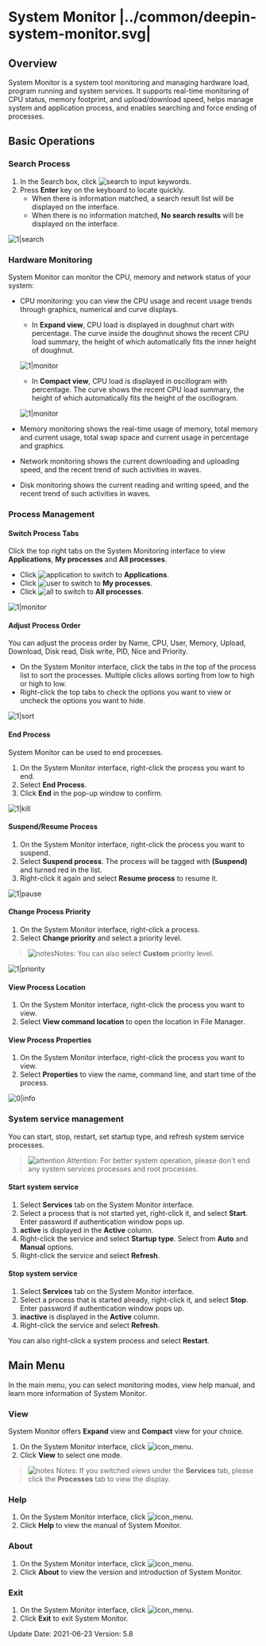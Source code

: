 # System Monitor |../common/deepin-system-monitor.svg|

## Overview

System Monitor is a system tool monitoring and managing hardware load, program running and system services. It supports real-time monitoring of CPU status, memory footprint, and upload/download speed, helps manage system and application process, and enables searching and force ending of processes.

## Basic Operations

### Search Process

1. In the Search box, click ![search](icon/search.svg) to input keywords. 
2. Press **Enter** key on the keyboard to locate quickly. 
   - When there is information matched, a search result list will be displayed on the interface.
   - When there is no information matched, **No search results** will be displayed on the interface.

![1|search](jpg/search.png)

### Hardware Monitoring

System Monitor can monitor the CPU, memory and network status of your system:

- CPU monitoring: you can view the CPU usage and recent usage trends through graphics, numerical and curve displays.

  - In **Expand view**, CPU load is displayed in doughnut chart with percentage. The curve inside the doughnut shows the recent CPU load summary, the height of which automatically fits the inner height of doughnut. 

  ![1|monitor](jpg/expand.png)

  - In **Compact view**, CPU load is displayed in oscillogram with percentage. The curve shows the recent CPU load summary, the height of which automatically fits the height of the oscillogram. 

  ![1|monitor](jpg/compact.png)

- Memory monitoring shows the real-time usage of memory, total memory and current usage, total swap space and current usage in percentage and graphics.

- Network monitoring shows the current downloading and uploading speed, and the recent trend of such activities in waves.

- Disk monitoring shows the current reading and writing speed, and the recent trend of such activities in waves.

### Process Management

#### Switch Process Tabs

Click the top right tabs on the System Monitoring interface to view **Applications**, **My processes** and **All processes**.

- Click ![application](jpg/app-process.png) to switch to **Applications**. 
- Click ![user](jpg/my-process.png) to switch to **My processes**. 
- Click ![all](jpg/all-process.png) to switch to **All processes**.

![1|monitor](jpg/tab-switch.png)

#### Adjust Process Order

You can adjust the process order by Name, CPU, User, Memory, Upload, Download, Disk read, Disk write, PID, Nice and Priority.

- On the System Monitor interface, click the tabs in the top of the process list to sort the processes. Multiple clicks allows sorting from low to high or high to low.
- Right-click the top tabs to check the options you want to view or uncheck the options you want to hide.

![1|sort](jpg/sort.png)

#### End Process

System Monitor can be used to end processes.

1. On the System Monitor interface, right-click the process you want to end.
2. Select **End Process**.
3. Click **End** in the pop-up window to confirm.

![1|kill](jpg/kill.png)


#### Suspend/Resume Process

1. On the System Monitor interface, right-click the process you want to suspend.
2. Select **Suspend process**. The process will be tagged with **(Suspend)** and turned red in the list. 
3. Right-click it again and select **Resume process** to resume it.

![1|pause](jpg/pause.png)

#### Change Process Priority 

1. On the System Monitor interface, right-click a process.
2. Select **Change priority** and select a priority level.

> ![notes](icon/notes.svg)Notes: You can also select **Custom** priority level.

![1|priority](jpg/priority.png)


#### View Process Location

1. On the System Monitor interface, right-click the process you want to view.
2. Select **View command location** to open the location in File Manager. 

#### View Process Properties

1. On the System Monitor interface, right-click the process you want to view.
2. Select **Properties** to view the name, command line, and start time of the process.

![0|info](jpg/info.png)

### System service management

You can start, stop, restart, set startup type, and refresh system service processes.

>![attention](icon/attention.svg) Attention: For better system operation, please don't end any system services processes and root processes.

#### Start system service
1. Select **Services** tab on the System Monitor interface.
2. Select a process that is not started yet, right-click it, and select **Start**. Enter password if authentication window pops up.
3. **active** is displayed in the **Active** column.
4. Right-click the service and select **Startup type**. Select from **Auto** and **Manual** options.
5. Right-click the service and select **Refresh**.

#### Stop system service

1. Select **Services** tab on the System Monitor interface.
2. Select a process that is started already, right-click it, and select **Stop**. Enter password if authentication window pops up.
3. **inactive** is displayed in the **Active** column.
4. Right-click the service and select **Refresh**.

You can also right-click a system process and select **Restart**. 

## Main Menu

In the main menu, you can select monitoring modes, view help manual, and learn more information of System Monitor.

### View

System Monitor offers **Expand** view and **Compact** view for your choice.

1. On the System Monitor interface, click ![icon_menu](icon/icon_menu.svg).
2. Click **View** to select one mode.

> ![notes](icon/notes.svg) Notes: If you switched views under the **Services** tab, please click the **Processes** tab to view the display.


### Help

1. On the System Monitor interface, click ![icon_menu](icon/icon_menu.svg).
2. Click **Help** to view the manual of System Monitor.

### About

1.  On the System Monitor interface, click ![icon_menu](icon/icon_menu.svg).
2.  Click **About** to view the version and introduction of System Monitor.

### Exit

1. On the System Monitor interface, click ![icon_menu](icon/icon_menu.svg).
2. Click **Exit** to exit System Monitor.

<div class="version-info"><span>Update Date: 2021-06-23</span><span> Version: 5.8</span></div>